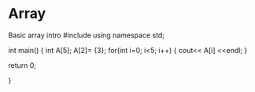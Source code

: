 # Array
Basic array intro
#include<iostream>
using namespace std;

int main()
{
int A[5];
A[2]= {3};
for(int i=0; i<5; i++)
{
    cout<< A[i] <<endl;
}

return 0;

}
